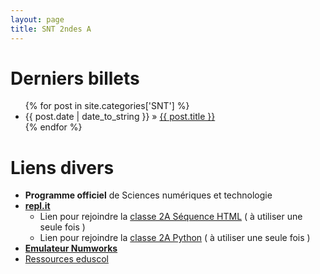 ```yaml
---
layout: page
title: SNT 2ndes A
---
```

# Derniers billets
<div>
<ul class="posts">
  {% for post in site.categories['SNT'] %}
    <li><span class="f1">{{ post.date | date_to_string }}</span> » <a href="{{ post.url }}" title="{{ post.title }}">{{ post.title }}</a></li>
  {% endfor %}
</ul></div>
  
# Liens divers
- **Programme officiel** de Sciences numériques et technologie [<i class="far fa-file-pdf"></i>](http://cache.media.education.gouv.fr/file/CSP/41/0/2de_Sciences_numeriques_et_technologie_Ens-commun_1025410.pdf)
- [**repl.it**](https://repl.it/)  
  - Lien pour rejoindre la [classe 2A Séquence HTML](https://repl.it/classroom/invite/g1oNddg) ( à utiliser une seule fois )
  - Lien pour rejoindre la [classe 2A Python](https://repl.it/classroom/invite/gMTLc3T) ( à utiliser une seule fois )
- [**Emulateur Numworks**](https://www.numworks.com/fr/simulateur/)
- [Ressources eduscol](https://eduscol.education.fr/cid143713/snt-bac-2021.html)